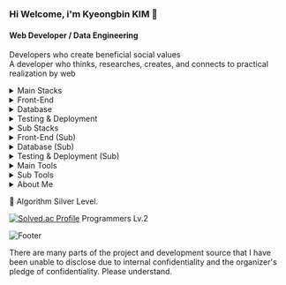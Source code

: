 ### Hi Welcome, i'm Kyeongbin KIM 👋

#### Web Developer / Data Engineering
Developers who create beneficial social values   
A developer who thinks, researches, creates, and connects to practical realization by web


<details>
  <summary>Main Stacks</summary>

  - ![Java](https://img.shields.io/badge/Java-007396?style=flat-square&logo=Java&logoColor=white)
  - ![Spring Framework](https://img.shields.io/badge/Spring%20Framework-6DB33F?style=flat-square&logo=Spring&logoColor=white)
  - ![JSP](https://img.shields.io/badge/JSP-007396?style=flat-square&logo=Java&logoColor=white)
</details>

<details>
  <summary>Front-End</summary>

  - ![HTML](https://img.shields.io/badge/HTML-E34F26?style=flat-square&logo=HTML5&logoColor=white)
  - ![CSS](https://img.shields.io/badge/CSS-1572B6?style=flat-square&logo=CSS3&logoColor=white)
  - ![JavaScript](https://img.shields.io/badge/JavaScript-F7DF1E?style=flat-square&logo=JavaScript&logoColor=black)
</details>

<details>
  <summary>Database</summary>

  - ![MySQL](https://img.shields.io/badge/MySQL-4479A1?style=flat-square&logo=MySQL&logoColor=white)
  - ![AWS RDS](https://img.shields.io/badge/AWS%20RDS-FF9900?style=flat-square&logo=Amazon%20AWS&logoColor=white)
</details>

<details>
  <summary>Testing & Deployment</summary>

  - ![Maven](https://img.shields.io/badge/Maven-0769AD?style=flat-square&logo=Apache%20Maven&logoColor=white)
  - ![JUnit](https://img.shields.io/badge/JUnit-007396?style=flat-square&logo=Java&logoColor=white)
</details>

<details>
  <summary>Sub Stacks</summary>

  - ![C](https://img.shields.io/badge/C-A8B9CC?style=flat-square&logo=C&logoColor=black)
  - ![MyBatis](https://img.shields.io/badge/MyBatis-000000?style=flat-square&logo=Apache%20MyBatis&logoColor=white)
</details>

<details>
  <summary>Front-End (Sub)</summary>

  - ![Bootstrap](https://img.shields.io/badge/Bootstrap-7952B3?style=flat-square&logo=Bootstrap&logoColor=white)
  - ![Vue.js](https://img.shields.io/badge/Vue.js-4FC08D?style=flat-square&logo=Vue.js&logoColor=white)
</details>

<details>
  <summary>Database (Sub)</summary>

  - ![MariaDB](https://img.shields.io/badge/MariaDB-003545?style=flat-square&logo=MariaDB&logoColor=white)
  - ![Oracle](https://img.shields.io/badge/Oracle-F80000?style=flat-square&logo=Oracle&logoColor=white)
</details>

<details>
  <summary>Testing & Deployment (Sub)</summary>

  - ![Gradle](https://img.shields.io/badge/Gradle-02303A?style=flat-square&logo=Gradle&logoColor=white)
  - ![Docker](https://img.shields.io/badge/Docker-2496ED?style=flat-square&logo=Docker&logoColor=white)
</details>

<details>
  <summary>Main Tools</summary>

  - ![Spring](https://img.shields.io/badge/Spring-6DB33F?style=flat-square&logo=Spring&logoColor=white)
  - ![Spring Boot](https://img.shields.io/badge/Spring%20Boot-6DB33F?style=flat-square&logo=Spring%20Boot&logoColor=white)
  - ![Eclipse IDE](https://img.shields.io/badge/Eclipse%20IDE-2C2255?style=flat-square&logo=Eclipse%20IDE&logoColor=white)
  - ![GIT](https://img.shields.io/badge/GIT-181717?style=flat-square&logo=GIT&logoColor=white)
</details>

<details>
  <summary>Sub Tools</summary>

  - ![Visual Studio Code](https://img.shields.io/badge/Visual%20Studio%20Code-007ACC?style=flat-square&logo=Visual%20Studio%20Code&logoColor=white)
  - ![Ubuntu Linux](https://img.shields.io/badge/Ubuntu%20Linux-E95420?style=flat-square&logo=Ubuntu&logoColor=white)
  - ![Bootstrap](https://img.shields.io/badge/Bootstrap-000000?style=flat-square&logo=Bootstrap&logoColor=white)
  - ![Node.js](https://img.shields.io/badge/Node.js-339933?style=flat-square&logo=Node.js&logoColor=white)
</details>

<details>
  <summary>About Me</summary>

  - [![Velog Badge](https://img.shields.io/badge/Velog-20C997?style=flat-square&logo=Velog&logoColor=white)](https://velog.io/@kkb3431)
  - [![Gmail Badge](https://img.shields.io/badge/Gmail-d14836?style=flat-square&logo=Gmail&logoColor=white)](mailto:kyeongbin3431@gmail.com)
  - [Diary](https://rlarudqls.github.io/Record.html)
</details>

🏅 Algorithm Silver Level.

[![Solved.ac Profile](http://mazassumnida.wtf/api/v2/generate_badge?boj=kkb3431)](https://solved.ac/kkb3431/)
Programmers Lv.2

![Footer](https://capsule-render.vercel.app/api?type=waving&color=auto&height=200&section=footer)

There are many parts of the project and development source that I have been unable to disclose due to internal confidentiality and the organizer's pledge of confidentiality. Please understand.


